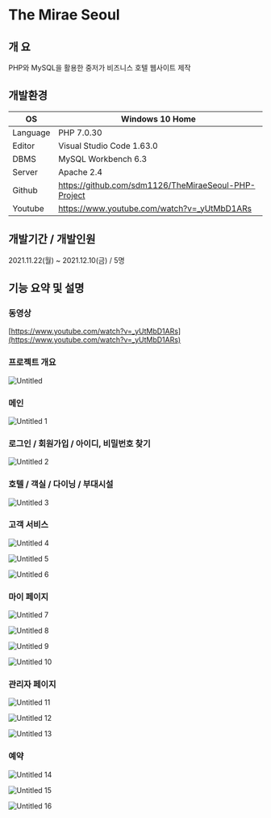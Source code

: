 # The Mirae Seoul

## 개 요

PHP와 MySQL을 활용한 중저가 비즈니스 호텔 웹사이트 제작

## 개발환경

| OS | Windows 10 Home |
| --- | --- |
| Language | PHP 7.0.30 |
| Editor | Visual Studio Code 1.63.0 |
| DBMS | MySQL Workbench 6.3 |
| Server | Apache 2.4 |
| Github | https://github.com/sdm1126/TheMiraeSeoul-PHP-Project |
| Youtube | https://www.youtube.com/watch?v=_yUtMbD1ARs |

## 개발기간 / 개발인원

2021.11.22(월) ~ 2021.12.10(금) / 5명

## 기능 요약 및 설명

### 동영상

[https://www.youtube.com/watch?v=_yUtMbD1ARs](https://www.youtube.com/watch?v=_yUtMbD1ARs)

### 프로젝트 개요

![Untitled](https://user-images.githubusercontent.com/89497150/148702365-66e6f640-061a-48b2-8c52-452334a3271c.png)

### 메인

![Untitled 1](https://user-images.githubusercontent.com/89497150/148702372-07fba738-63c6-454f-aa41-2dcfee9d2b34.png)

### 로그인 / 회원가입 / 아이디, 비밀번호 찾기

![Untitled 2](https://user-images.githubusercontent.com/89497150/148702374-447e4500-ee3d-483e-9f54-c3c99d5f41c1.png)

### 호텔 / 객실 / 다이닝 / 부대시설

![Untitled 3](https://user-images.githubusercontent.com/89497150/148702375-f5e3338d-e737-4a7b-922e-a85eba48bd26.png)

### 고객 서비스

![Untitled 4](https://user-images.githubusercontent.com/89497150/148702376-ca9029b6-67b6-453c-9578-2924fd4de4c3.png)

![Untitled 5](https://user-images.githubusercontent.com/89497150/148702377-d2dddde4-75dd-41a9-a73f-c426a9312e30.png)

![Untitled 6](https://user-images.githubusercontent.com/89497150/148702378-91ceb57a-fabf-41cf-8a82-d2bb55d8f569.png)

### 마이 페이지

![Untitled 7](https://user-images.githubusercontent.com/89497150/148702379-fb9a2db8-6dde-47d7-9998-f8bf1b0eb716.png)

![Untitled 8](https://user-images.githubusercontent.com/89497150/148702381-336ea856-3d98-4d82-97f2-0258191f6cc8.png)

![Untitled 9](https://user-images.githubusercontent.com/89497150/148702382-2ba60495-ea0f-4ea6-a5b3-a3a05cb3f878.png)

![Untitled 10](https://user-images.githubusercontent.com/89497150/148702384-6fc24aca-cdcd-4ac0-9907-ebccd378f3c9.png)

### 관리자 페이지

![Untitled 11](https://user-images.githubusercontent.com/89497150/148702385-e8997e35-0f8b-456e-a8b3-77f1b280dafa.png)

![Untitled 12](https://user-images.githubusercontent.com/89497150/148702386-adab63e6-2e09-4912-946d-02fc94361d21.png)

![Untitled 13](https://user-images.githubusercontent.com/89497150/148702387-b5a25481-8b25-404a-a6b9-7c5ad4479f5b.png)

### 예약

![Untitled 14](https://user-images.githubusercontent.com/89497150/148702391-e318d371-a6da-4fe5-ab76-030daa5cd38e.png)

![Untitled 15](https://user-images.githubusercontent.com/89497150/148702392-e8ff1fad-f816-47e2-9a01-73da3c9b17ab.png)

![Untitled 16](https://user-images.githubusercontent.com/89497150/148702370-e93ec908-5586-4bb3-8e75-9ac3a3982188.png)
